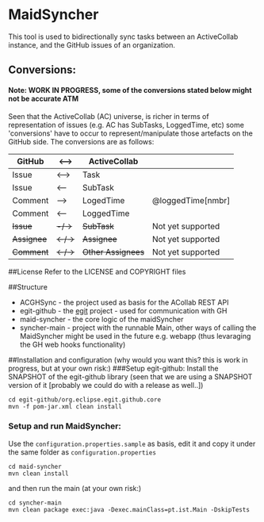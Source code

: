 # MaidSyncher

This tool is used to bidirectionally sync tasks between an ActiveCollab instance, and the GitHub issues of an organization.

 
## Conversions:

#### Note: WORK IN PROGRESS, some of the conversions stated below might not be accurate ATM

Seen that the ActiveCollab (AC) universe, is richer in terms of representation of issues (e.g. AC has SubTasks, LoggedTime, etc) some 'conversions' have to occur to represent/manipulate those artefacts on the GitHub side. 
The conversions are as follows:


GitHub        | <-->         | ActiveCollab  |  |
| ------------- |------------| -----		    |----  |
| Issue      	| <--> 			       | Task 			 |  | 
| Issue      	| <-- 			|  SubTask		       |  |
| Comment 		| -->			| LogedTime		| @loggedTime[nmbr] |
| Comment		| <--			| LoggedTime	| 
| <strike>Issue	 | <strike>	-/-></strike> |	<strike>SubTask</strike> | Not yet supported |
| <strike> Assignee </strike>|<strike><-/-> </strike>	|<strike> Assignee</strike> | Not yet supported |
| <strike>Comment</strike>| <strike><-/-></strike> |<strike>	Other Assignees </strike>| Not yet supported


##License
Refer to the LICENSE and COPYRIGHT files

##Structure
 - ACGHSync - the project used as basis for the ACollab REST API
 - egit-github - the [egit](https://github.com/eclipse/egit-github) project - used for communication with GH
  - maid-syncher - the core logic of the maidSyncher
  - syncher-main - project with the runnable Main, other ways of calling the MaidSyncher might be used in the future e.g. webapp (thus levaraging the GH web hooks functionality)

##Installation and configuration
(why would you want this? this is work in progress, but at your own risk:)
###Setup egit-github:
Install the SNAPSHOT of the egit-github library (seen that we are using a SNAPSHOT version of it [probably we could do with a release as well..]) 

``` 
cd egit-github/org.eclipse.egit.github.core
mvn -f pom-jar.xml clean install
```
### Setup and run MaidSyncher:

Use the `configuration.properties.sample` as basis, edit it and copy it under the same folder as `configuration.properties`

``` 
cd maid-syncher
mvn clean install
```

and then run the main (at your own risk:)

``` 
cd syncher-main
mvn clean package exec:java -Dexec.mainClass=pt.ist.Main -DskipTests 
```


